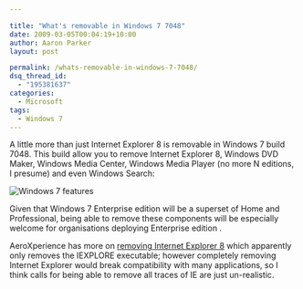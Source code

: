 ```yaml
---

title: "What's removable in Windows 7 7048"
date: 2009-03-05T00:04:19+10:00
author: Aaron Parker
layout: post

permalink: /whats-removable-in-windows-7-7048/
dsq_thread_id:
  - "195381637"
categories:
  - Microsoft
tags:
  - Windows 7
---
```

A little more than just Internet Explorer 8 is removable in Windows 7 build 7048. This build allow you to remove Internet Explorer 8, Windows DVD Maker, Windows Media Center, Windows Media Player (no more N editions, I presume) and even Windows Search:

![Windows 7 features]({{site.baseurl}}/media/2009/03/windowsfeatures.png)

Given that Windows 7 Enterprise edition will be a superset of Home and Professional, being able to remove these components will be especially welcome for organisations deploying Enterprise edition .

AeroXperience has more on [removing Internet Explorer 8](http://www.aeroxp.org/2009/03/ie8-functionally-removable/) which apparently only removes the IEXPLORE executable; however completely removing Internet Explorer would break compatibility with many applications, so I think calls for being able to remove all traces of IE are just un-realistic.
